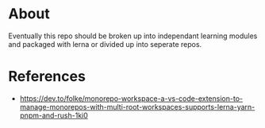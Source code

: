 # About
Eventually this repo should be broken up into independant learning modules and packaged with lerna or divided up into seperate repos.

# References
- https://dev.to/folke/monorepo-workspace-a-vs-code-extension-to-manage-monorepos-with-multi-root-workspaces-supports-lerna-yarn-pnpm-and-rush-1ki0